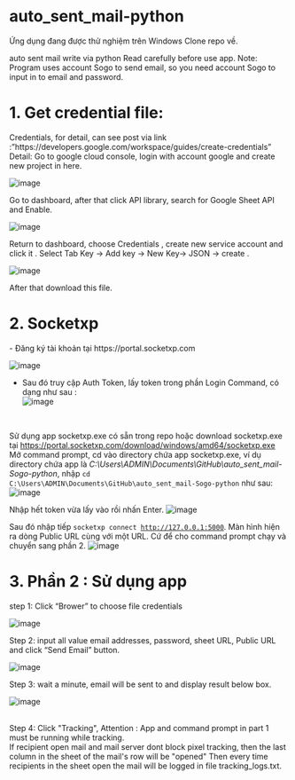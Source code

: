 # auto_sent_mail-python
Ứng dụng đang được thử nghiệm trên Windows
Clone repo về.

auto sent mail write via python
Read carefully before use app.
Note: Program uses account Sogo to send email, so you need account Sogo to input in to email 
and password.
<h1>1. Get credential file:</h1>
Credentials, for detail, can see post via link :”https://developers.google.com/workspace/guides/create-credentials”
Detail:
Go to google cloud console, login with account google and create new project in here.

![image](https://github.com/botsamqntdata/auto_sent_mail-python/assets/128407982/47f47af8-6937-467a-b475-20beee0b28ca)

Go to dashboard, after that click API library, search for Google Sheet API and Enable.

![image](https://github.com/botsamqntdata/auto_sent_mail-python/assets/128407982/6dc8f04b-3a14-48a7-aeab-7954226baeac)

Return to dashboard, choose Credentials , create new service account and click it .
Select Tab Key -> Add key -> New Key-> JSON -> create .

![image](https://github.com/botsamqntdata/auto_sent_mail-python/assets/128407982/9f3008f5-c405-4b2f-a98c-0a3b51fe297b)

After that download this file.
<h1>2. Socketxp</h1>
- Đăng ký tài khoản tại https://portal.socketxp.com<br>

![image](https://github.com/goldenspring6622/auto_sent_mail-Sogo-python/assets/79317931/fd675e09-51f8-4409-9d35-4e985b4369db)

- Sau đó truy cập Auth Token, lấy token trong phần Login Command, có dạng như sau :<br>
![image](https://github.com/goldenspring6622/auto_sent_mail-Sogo-python/assets/79317931/8ca639ed-7e19-4c74-bec5-3b0ce64c5cfc)
<br>

Sử dụng app socketxp.exe có sẵn trong repo hoặc download socketxp.exe tại https://portal.socketxp.com/download/windows/amd64/socketxp.exe<br>
Mở command prompt, cd vào directory chứa app socketxp.exe, ví dụ directory chứa app là <i>C:\Users\ADMIN\Documents\GitHub\auto_sent_mail-Sogo-python</i>, nhập <code>cd C:\Users\ADMIN\Documents\GitHub\auto_sent_mail-Sogo-python</code> như sau:<br> 
![image](https://github.com/goldenspring6622/auto_sent_mail-Sogo-python/assets/79317931/b41804c1-8663-4e23-983c-d0561c6ff223)

Nhập hết token vừa lấy vào rồi nhấn Enter.
![image](https://github.com/goldenspring6622/auto_sent_mail-Sogo-python/assets/79317931/e7563b93-99d2-4730-b9b5-22df88294a2e)

Sau đó nhập tiếp <code>socketxp connect http://127.0.0.1:5000</code>. Màn hình hiện ra dòng Public URL cùng với một URL. Cứ để cho command prompt chạy và chuyển sang phần 2.
![image](https://github.com/goldenspring6622/auto_sent_mail-Sogo-python/assets/79317931/8df46d02-7b13-4b2d-bcaf-542416f4095d)

<h1>3. Phần 2 : Sử dụng app</h1>

step 1: Click “Brower” to choose file credentials

![image](https://github.com/goldenspring6622/auto_sent_mail-Sogo-python/assets/79317931/a738f28a-62ed-413b-9fc7-e8c5dff86c2e)

Step 2: input all value email addresses, password, sheet URL, Public URL and click “Send Email” button.

![image](https://github.com/goldenspring6622/auto_sent_mail-Sogo-python/assets/79317931/e2313c85-d1d6-4470-ba1c-d05dec5b740d)


Step 3: wait a minute, email will be sent to and display result below box.

![image](https://github.com/goldenspring6622/auto_sent_mail-Sogo-python/assets/79317931/0e827dc7-d496-4501-826a-ed32b0e7b473)

 <br>Step 4: Click "Tracking", Attention : App and command prompt in part 1 must be running while tracking.<br>
If recipient open mail and mail server dont block pixel tracking, then the last column in the sheet of the mail's row will be "opened"
Then every time recipients in the sheet open the mail will be logged in file tracking_logs.txt.
